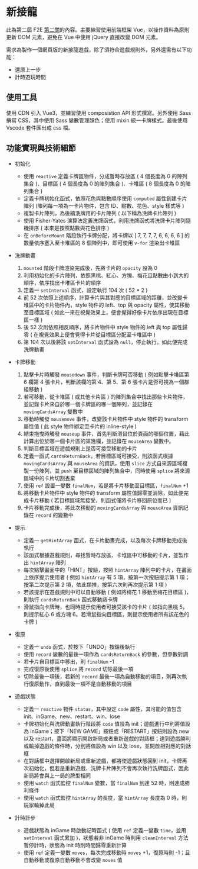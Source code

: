 # 新接龍

此為第二屆 F2E [第二關](https://challenge.thef2e.com/news/13)的內容。主要練習使用前端框架 Vue，以操作資料為原則更新 DOM 元素，避免在 Vue 中使用 jQuery 直接改變 DOM 元素。

需求為製作一個網頁版的新接龍遊戲，除了須符合遊戲規則外，另外還需有以下功能：
- 還原上一步
- 計時遊玩時間

## 使用工具

使用 CDN 引入 Vue3，並練習使用 composistion API 形式撰寫。另外使用 Sass 撰寫 CSS，其中使用 Sass 變數管理顏色；使用 mixin 統一卡牌樣式。最後使用 Vscode 套件匯出成 css 檔。

## 功能實現與技術細節

- 初始化
	- 使用 `reactive` 定義卡牌區物件，分成暫時存放區 ( 4 個長度為 0 的陣列集合 )、目標區 ( 4 個長度為 0 的陣列集合 )、卡堆區 ( 8 個長度為 0 的陣列集合 )
	- 定義卡牌初始化函式，依照花色與點數順序使用 `computed` 屬性創建卡片陣列 (陣列每一項為一卡片物件，包含 ID、點數、花色、style 樣式等 )
	- 複製卡片陣列，為後續洗牌用的卡片陣列 ( 以下稱為洗牌卡片陣列 )
	- 使用 Fisher-Yates 演算法定義洗牌函式，利用洗牌函式將洗牌卡片陣列隨機排序 ( 本來是按照點數與花色排序 )
	- 在 `onBeforeMount` 階段執行卡牌分配，將卡牌以 [ 7, 7, 7, 7, 6, 6, 6, 6 ] 的數量依序塞入至卡堆區的 8 個陣列中，即可使用 `v-for` 渲染出卡堆區

- 洗牌動畫
	1. `mounted` 階段卡牌渲染完成後，先將卡片的 `opacity` 設為 0
	2. 利用初始化的卡片陣列，依照黑桃、紅心、方塊、梅花且點數由小到大的順序，依序找出卡堆區卡片的順序
	3. 定義一 `setInterval` 函式，設定執行 104 次 ( 52 * 2 )
	4. 前 52 次依照上述順序，計算卡片與其對應的目標區域的距離，並改變卡堆區中的卡片物件內，style 物件的 left、top 與 opacity 屬性，使其移動至目標區域 ( 如此一來在視覺效果上，便會覺得好像卡片依序出現在目標區一樣 )
	4. 後 52 次則依照相反順序，將卡片物件中 style 物件的 left 與 top 屬性歸零 ( 在視覺效果上便會覺得卡片從目標區分配至卡堆區中 )
	5. 第 104 次以後將該 `setInterval` 函式設為 `null`，停止執行。如此便完成洗牌動畫

- 卡牌移動
	1. 點擊卡片時觸發 `mousedown` 事件，判斷卡牌可否移動 ( 例如點擊卡堆區第 6 欄第 4 張卡片，判斷該欄的第 4、第 5、第 6 張卡片是否可視為一個群組移動 )
	2. 若可移動，從卡堆區 ( 或其他卡片區 ) 的陣列集合中找出那些卡片物件，並記錄卡片來自於哪一個卡牌區的哪一個陣列，並記錄在 `movingCardsArray` 變數中
	3. 移動時觸發 `mousemove` 事件，改變該卡片物件中 style 物件的 transform 屬性值 ( 此 style 物件綁定至卡片的 inline-style )
	4. 結束拖曳時觸發 `mouseup` 事件，首先判斷滑鼠位於頁面的哪個位置，藉此計算出位於哪一個卡片區的第幾欄，並記錄在 `mouseArea` 變數中。
	5. 判斷目標區域在遊戲規則上是否可接受移動的卡片
	6. 定義一函式 `cardsReturnBack`，若目標區域可接受，則該函式根據 `movingCardsArray` 與 `mouseArea` 的資訊，使用 `slice` 方式自來源區域複製一份陣列，並 `push` 至目標區域的陣列集合中，同時使用 `splice` 將來源區域中的卡片切割丟棄
	7. 使用 `ref` 設置一變數 `finalNum`，若是將卡片移動至目標區，`finalNum` +1
	8. 將移動卡片物件中 style 物件的 transform 屬性值歸零並消除，如此便完成卡片移動 ( 若目標區域無接受，則函式僅將卡片移回原位而已 )
	9. 卡片移動完成後，將此次移動的 `movingCardsArray` 與 `mouseArea` 資訊記錄在 `record` 的變數中

- 提示
	- 定義一 `getHintArray` 函式，在卡片動畫完成，以及每次卡牌移動完成後執行
	- 該函式根據遊戲規則，尋找暫時存放區、卡堆區中可移動的卡片，並製作出 `hintArray` 陣列
	- 每次點擊畫面中的「HINT」按鈕，按照 `hintArray` 陣列中的卡片，在畫面上依序提示使用者 ( 例如 `hintArray` 有 5 項，按第一次按鈕提示第 1 項；按第二次提示第 2 項，依此類推，按第六次則再次提示第 1 項 )
	- 若該提示在遊戲規則中可以自動移動 ( 例如將梅花 1 移動至梅花目標區 )，則執行 `cardsReturnBack` 函式移動該卡牌
	- 滑鼠指向卡牌時，也同時提示使用者可接受該卡的卡片 ( 如指向黑桃 5，則提示紅心 6 或方塊 6。若滑鼠指向目標區，則提示使用者所有該花色的卡牌 )

- 復原
	- 定義一 `undo` 函式，於按下「UNDO」按鈕後執行
	- 使用 `record` 變數的最後一項作為 `cardsReturnBack` 的參數，但參數對調
	- 若卡片自目標區中移出，則 `finalNum` -1
	- 完成復原後使用 `splice` 將 `record` 切除最後一項
	- 切除最後一項後，若新的 `record` 最後一項為自動移動的項目，則再次執行復原動作，直到最後一項不是自動移動的項目

- 遊戲狀態
	- 定義一 `reactive` 物件 `status`，其中設定 `code` 屬性，其可能的值包含 init、inGame、new、restart、win、lose
	- 卡牌初始化與洗牌動畫執行階段將 `code` 值設為 init；遊戲進行中則將值設為 inGame；按下「NEW GAME」按鈕或「RESTART」按鈕則設為 new 以及 restart，畫面將顯示開啟新局或者重新遊戲的對話框；達到遊戲勝利或輸掉遊戲的條件時，分別將值設為 win 以及 lose，並開啟相對應的對話框
	- 在對話框中選擇開啟新局或重新遊戲，都將使遊戲狀態回到 init，卡牌再次初始化，但若是重新遊戲，洗牌卡片陣列不會再次執行洗牌函式，因此新局將會與上一局的牌型相同
	- 使用 `watch` 函式監控 `finalNum` 變數，當 `finalNum` 到達 52 時，則達成勝利條件
	- 使用 `watch` 函式監控 `hintArray` 的長度，當 `hintArray` 長度為 0 時，則玩家輸掉此局

- 計時計步
	- 遊戲狀態為 inGame 時啟動記時函式 ( 使用 `ref` 定義一變數 `time`，並用 `setInterval` 函式累加 )，狀態若非 inGame 時則用 `cleanInterval` 方法暫停計時，狀態為 init 時則時間歸零重新計算
	- 使用 `ref` 定義一變數 `moves`，每次完成移動時 `moves` +1，復原時則 -1；且自動移動或復原自動移動不會改變 `moves` 值



